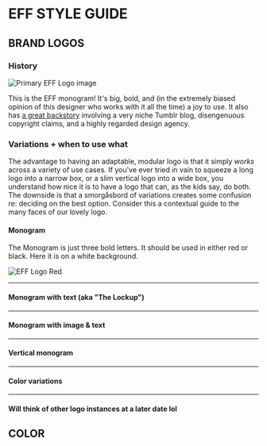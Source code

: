 # EFF STYLE GUIDE

## BRAND LOGOS
### History
![Primary EFF Logo image](EFF_primary_logo.jpg)

This is the EFF monogram! It's big, bold, and (in the extremely biased opinion of this designer who works with it all the time) a joy to use. It also has [a great backstory](https://www.eff.org/deeplinks/2018/07/effs-new-logo-member-shirt) involving a very niche Tumblr blog, disengenuous copyright claims, and a highly regarded design agency. 

### Variations + when to use what
The advantage to having an adaptable, modular logo is that it simply *works* across a variety of use cases. If you've ever tried in vain to squeeze a long logo into a narrow box, or a slim vertical logo into a wide box, you understand how nice it is to have a logo that can, as the kids say, do both. The downside is that a smorgåsbord of variations creates some confusion re: deciding on the best option. Consider this a contextual guide to the many faces of our lovely logo. 

#### Monogram

The Monogram is just three bold letters. It should be used in either red or black. Here it is on a white background.

![EFF Logo Red](https://www.eff.org/files/2018/06/14/eff_monogram-primary-red.png)

---
#### Monogram with text (aka "The Lockup") 
---
#### Monogram with image & text
---
#### Vertical monogram
---
#### Color variations
---
#### Will think of other logo instances at a later date lol


## COLOR
